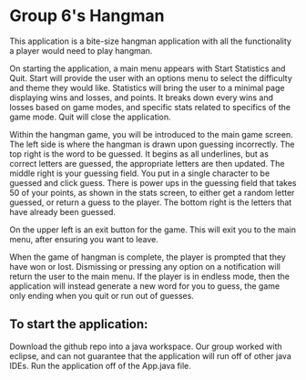 # Group 6's Hangman
This application is a bite-size hangman application with all the functionality a player would need to play hangman.

On starting the application, a main menu appears with Start Statistics and Quit. 
Start will provide the user with an options menu to select the difficulty and theme they would like.
Statistics will bring the user to a minimal page displaying wins and losses, and points. It breaks down every wins and losses based on game modes, and specific stats related to specifics of the game mode.
Quit will close the application.

Within the hangman game, you will be introduced to the main game screen.
The left side is where the hangman is drawn upon guessing incorrectly.
The top right is the word to be guessed. It begins as all underlines, but as correct letters are guessed, the appropriate letters are then updated.
The middle right is your guessing field. You put in a single character to be guessed and click guess. There is power ups in the guessing field that takes 50 of your points, as shown in the stats screen, to either get a random letter guessed, or return a guess to the player.
The bottom right is the letters that have already been guessed.

On the upper left is an exit button for the game. This will exit you to the main menu, after ensuring you want to leave.

When the game of hangman is complete, the player is prompted that they have won or lost. Dismissing or pressing any option on a notification will return the user to the main menu. If the player is in endless mode, then the application will instead generate a new word for you to guess, the game only ending when you quit or run out of guesses.

## To start the application:
Download the github repo into a java workspace. Our group worked with eclipse, and can not guarantee that the application will run off of other java IDEs. Run the application off of the App.java file.
